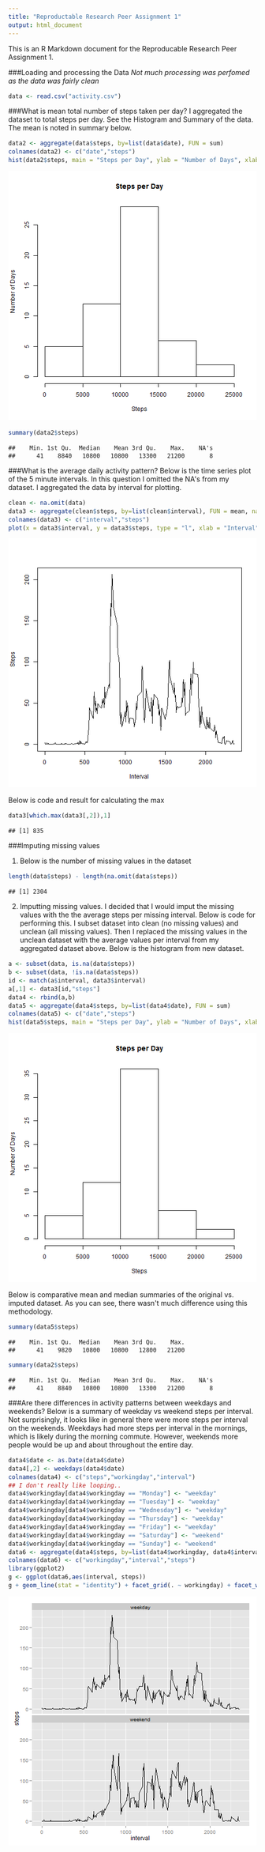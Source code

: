 ```yaml
---
title: "Reproductable Research Peer Assignment 1"
output: html_document
---
```


This is an R Markdown document for the Reproducable Research Peer Assignment 1. 

###Loading and processing the Data
*Not much processing was perfomed as the data was fairly clean*


```r
data <- read.csv("activity.csv")
```

###What is mean total number of steps taken per day?
I aggregated the dataset to total steps per day. See the Histogram and Summary of the data. The mean is noted in summary below.


```r
data2 <- aggregate(data$steps, by=list(data$date), FUN = sum)
colnames(data2) <- c("date","steps")
hist(data2$steps, main = "Steps per Day", ylab = "Number of Days", xlab = "Steps")
```

![plot of chunk unnamed-chunk-2](figure/unnamed-chunk-2.png) 

```r
summary(data2$steps)
```

```
##    Min. 1st Qu.  Median    Mean 3rd Qu.    Max.    NA's 
##      41    8840   10800   10800   13300   21200       8
```


###What is the average daily activity pattern?
Below is the time series plot of the 5 minute intervals. In this question I omitted the NA's from my dataset. I aggregated the data by interval for plotting. 


```r
clean <- na.omit(data)
data3 <- aggregate(clean$steps, by=list(clean$interval), FUN = mean, na.action = TRUE)
colnames(data3) <- c("interval","steps")
plot(x = data3$interval, y = data3$steps, type = "l", xlab = "Interval", ylab = "Steps")
```

![plot of chunk unnamed-chunk-3](figure/unnamed-chunk-3.png) 


Below is code and result for calculating the max

```r
data3[which.max(data3[,2]),1]
```

```
## [1] 835
```

###Imputing missing values
1) Below is the number of missing values in the dataset


```r
length(data$steps) - length(na.omit(data$steps)) 
```

```
## [1] 2304
```

2) Imputting missing values. 
I decided that I would imput the missing values with the the average steps per missing interval. Below is code for performing this. 
I subset dataset into clean (no missing values) and unclean (all missing values). Then I replaced the missing values in the unclean dataset with the average values per interval from my aggregated dataset above. 
Below is the histogram from new dataset.

```r
a <- subset(data, is.na(data$steps))
b <- subset(data, !is.na(data$steps))
id <- match(a$interval, data3$interval)
a[,1] <- data3[id,"steps"] 
data4 <- rbind(a,b)
data5 <- aggregate(data4$steps, by=list(data4$date), FUN = sum)
colnames(data5) <- c("date","steps")
hist(data5$steps, main = "Steps per Day", ylab = "Number of Days", xlab = "Steps")
```

![plot of chunk unnamed-chunk-6](figure/unnamed-chunk-6.png) 

Below is comparative mean and median summaries of the original vs. imputed dataset. As you can see, there wasn't much difference using this methodology. 

```r
summary(data5$steps)
```

```
##    Min. 1st Qu.  Median    Mean 3rd Qu.    Max. 
##      41    9820   10800   10800   12800   21200
```

```r
summary(data2$steps)
```

```
##    Min. 1st Qu.  Median    Mean 3rd Qu.    Max.    NA's 
##      41    8840   10800   10800   13300   21200       8
```

###Are there differences in activity patterns between weekdays and weekends?
Below is a summary of weekday vs weekend steps per interval. Not surprisingly, it looks like in general there were more steps per interval on the weekends. Weekdays had more steps per interval in the mornings, which is likely during the morning commute. However, weekends more people would be up and about throughout the entire day.


```r
data4$date <- as.Date(data4$date)
data4[,2] <- weekdays(data4$date)
colnames(data4) <- c("steps","workingday","interval")
## I don't really like looping.. 
data4$workingday[data4$workingday == "Monday"] <- "weekday"  
data4$workingday[data4$workingday == "Tuesday"] <- "weekday"  
data4$workingday[data4$workingday == "Wednesday"] <- "weekday" 
data4$workingday[data4$workingday == "Thursday"] <- "weekday" 
data4$workingday[data4$workingday == "Friday"] <- "weekday" 
data4$workingday[data4$workingday == "Saturday"] <- "weekend"  
data4$workingday[data4$workingday == "Sunday"] <- "weekend"  
data6 <- aggregate(data4$steps, by=list(data4$workingday, data4$interval), FUN = mean)
colnames(data6) <- c("workingday","interval","steps")
library(ggplot2)
g <- ggplot(data6,aes(interval, steps))
g + geom_line(stat = "identity") + facet_grid(. ~ workingday) + facet_wrap(~ workingday, ncol =1) 
```

![plot of chunk unnamed-chunk-8](figure/unnamed-chunk-8.png) 

